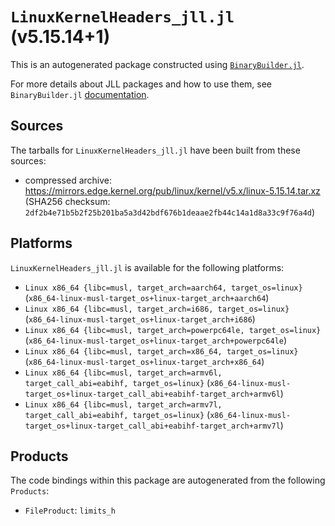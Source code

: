 # `LinuxKernelHeaders_jll.jl` (v5.15.14+1)

This is an autogenerated package constructed using [`BinaryBuilder.jl`](https://github.com/JuliaPackaging/BinaryBuilder.jl).

For more details about JLL packages and how to use them, see `BinaryBuilder.jl` [documentation](https://juliapackaging.github.io/BinaryBuilder.jl/dev/jll/).

## Sources

The tarballs for `LinuxKernelHeaders_jll.jl` have been built from these sources:

* compressed archive: https://mirrors.edge.kernel.org/pub/linux/kernel/v5.x/linux-5.15.14.tar.xz (SHA256 checksum: `2df2b4e71b5b2f25b201ba5a3d42bdf676b1deaae2fb44c14a1d8a33c9f76a4d`)

## Platforms

`LinuxKernelHeaders_jll.jl` is available for the following platforms:

* `Linux x86_64 {libc=musl, target_arch=aarch64, target_os=linux}` (`x86_64-linux-musl-target_os+linux-target_arch+aarch64`)
* `Linux x86_64 {libc=musl, target_arch=i686, target_os=linux}` (`x86_64-linux-musl-target_os+linux-target_arch+i686`)
* `Linux x86_64 {libc=musl, target_arch=powerpc64le, target_os=linux}` (`x86_64-linux-musl-target_os+linux-target_arch+powerpc64le`)
* `Linux x86_64 {libc=musl, target_arch=x86_64, target_os=linux}` (`x86_64-linux-musl-target_os+linux-target_arch+x86_64`)
* `Linux x86_64 {libc=musl, target_arch=armv6l, target_call_abi=eabihf, target_os=linux}` (`x86_64-linux-musl-target_os+linux-target_call_abi+eabihf-target_arch+armv6l`)
* `Linux x86_64 {libc=musl, target_arch=armv7l, target_call_abi=eabihf, target_os=linux}` (`x86_64-linux-musl-target_os+linux-target_call_abi+eabihf-target_arch+armv7l`)

## Products

The code bindings within this package are autogenerated from the following `Products`:

* `FileProduct`: `limits_h`
